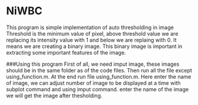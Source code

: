 # NiWBC
This program is simple implementation of auto thresholding in image
Threshold is the minimum value of pixel, above threshold value we are replacing its intensity value with 1 and below we are replaing with 0.
It means we are creating a binary image. 
This binary image is important in extracting some important features of the image. 

###Using this program 
First of all, we need imput image, these images should be in the same folder as of the code files.
Then run all the file except using_function.m. At the end run file using_function.m.
Here enter the name of image, we can adjust number of image to be displayed at a time with subplot command and using imput command. 
enter the name of the image we will get the image after thesholding. 


